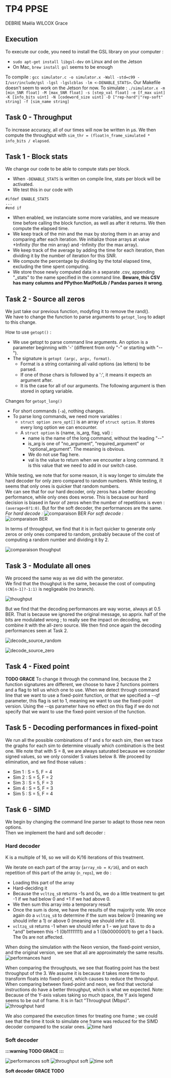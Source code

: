 # TP4 PPSE
DEBRIE Maëla
WILCOX Grace

## Execution
To execute our code, you need to install the GSL library on your computer : 
- `sudo apt-get install libgsl-dev` on Linux and on the Jetson
- On Mac, `brew install gsl` seems to be enough

To compile : `gcc simulator.c -o simulator.x -Wall -std=c99 -I/usr/include/gsl -lgsl -lgslcblas -lm <-DENABLE_STATS>`. Our Makefile doesn't seem to work on the Jetson for now.
To simulate : `./simulator.x -m [min_SNR float] -M [max_SNR float] -s [step_val float] -e [f_max uint] -K [info_bits uint] -N [codeword_size uint] -D ["rep-hard"|"rep-soft" string] -f [sim_name string] `

## Task 0 - Throughput
To increase accuracy, all of our times will now be written in μs. We then compute the throughput with `sim_thr = (float)n_frame_simulated * info_bits / elapsed`. 

## Task 1 - Block stats
We change our code to be able to compute stats per block.
- When `-DENABLE_STATS` is written on compile line, stats per block will be activated.
- We test this in our code with 
```
#ifdef ENABLE_STATS 
... 
#end if
``` 
- When enabled, we instanciate some more variables, and we measure time before calling the block function, as well as after it returns. We then compute the elapsed time.
- We keep track of the min and the max by storing them in an array and comparing after each iteration. We initialize those arrays at value +Infinity (for the min array) and -Infinity (for the max array).
- We keep track of the average by adding the time for each iteration, then dividing it by the number of iteration for this SNR.
- We compute the percentage by dividing by the total elapsed time, excluding the time spent computing.
- We store those newly computed data in a separate .csv, appending "_stats" to the name specified in the command line. **Beware, this CSV has many columns and PPython MatPlotLib / Pandas parses it wrong**. 

## Task 2 - Source all zeros
We just take our previous function, modyfing it to remove the rand().  
We have to change the function to parse arguments to `getopt_long` to adapt to this change.

How to use `getopt()` :
- We use getopt to parse command line arguments. An option is a parameter beginning with '-' (different from only "-" or starting with "--").
- The signature is `getopt (argc, argv, format)`.
  - Format is a string containing all valid options (as letters) to be parsed. 
  - If one of those chars is followed by a ':', it means it expects an argument after. 
  - It is the case for all of our arguments. The following argument is then stored in optarg variable.

Changes for `getopt_long()`
- For short commands (`-a`), nothing changes.
- To parse long commands, we need more variables :
  - `struct option zero_opt[]` is an array of `struct option`. It stores every long option we can encounter.
  - A `struct option` is {name, is_arg, flag, val} :
    - name is the name of the long command, without the leading "--"
    - is_arg is one of "no_argument", "required_argument" or "optional_argument". The meaning is obvious.
    - We do not use flag here.
    - val is the value to return when we encounter a long command. It is this value that we need to add in our switch case.

While testing, we note that for some reason, it is way longer to simulate the hard decoder for only zero compared to random numbers. While testing, it seems that only ones is quicker that random numbers.  
We can see that for our hard decoder, only zeros has a better decoding performance, while only ones does worse. This is because our hard decision is biased in favor of zeros when the number of repetitions is even : `(average<0?1:0)`. But for the soft decoder, the performances are the same. 
_For hard decode :_
![comparaison BER](Task2/decode_sim1.jpg)
_For soft decode :_
![comparaison BER](Task2/decode_sim2.jpg)

In terms of throughput, we find that it is in fact quicker to generate only zeros or only ones compared to random, probably because of the cost of computing a random number and dividing it by 2.


![comparaison thoughput](Task2/thoughput_sim2.jpg)

## Task 3 - Modulate all ones
We proceed the same way as we did with the generator.  
We find that the thoughput is the same, because the cost of computing `(CN[n-1]?-1:1)` is negligeable (no branch).  

![thoughput](Task3/thoughput_sim2.jpg)

But we find that the decoding performances are way worse, always at 0.5 BER. That is because we ignored the original message, so apprix. half of the bits are modulated wrong ; to really see the impact on decoding, we combine it with the all-zero source. We then find once again the decoding performances seen at Task 2.

![decode_source_random](Task3/decode_sim2.jpg)

![decode_source_zero](Task3/decode_both_sim2.jpg)

## Task 4 - Fixed point
**TODO GRACE**
To change it through the command line, because the 2 function signatures are different, we choose to have 2 functions pointers and a flag to tell us which one to use. When we detect through command line that we want to use a fixed-point function, or that we specified a --qf parameter, this flag is set to 1, meaning we want to use the fixed-point version. Using the --qs parameter have no effect on this flag if we do not specify that we want to use the fixed-point version of the function.

## Task 5 - Decoding performances in fixed-point
We run all the possible combinations of f and s for each sim, then we trace the graphs for each sim to determine visually which combination is the best one. We note that with S = 8, we are always saturated because we consider signed values, so we only consider S values below 8. We proceed by elimination, and we find those values :
- Sim 1 : S = 5, F = 4
- Sim 2 : S = 5, F = 2
- Sim 3 : S = 5, F = 3
- Sim 4 : S = 5, F = 3
- Sim 5 : S = 5, F = 4

## Task 6 - SIMD
We begin by changing the command line parser to adapt to those new neon options.  
Then we implement the hard and soft decoder :

### Hard decoder
K is a multiple of 16, so we will do K/16 iterations of this treatment.  

We iterate on each part of the array (`array_nb = K/16`), and on each repetition of this part of the array (`n_reps`), we do :
- Loading this part of the array
- Hard-deciding it 
- Because the `vcltzq_s8` returns -1s and 0s, we do a little treatment to get -1 if we had below 0 and +1 if we had above 0.
- We then sum this array into a temporary result
- Once the sum is done, we have the results of the majority vote. We once again do a `vcltzq_s8` to determine if the sum was below 0 (meaning we should infer a 1) or above 0 (meaning we should infer a 0).
- `vcltzq_s8` returns -1 when we should infer a 1 - we just have to do a "and" between this -1 (0b11111111) and a 1 (0b00000001) to get a 1 back. The 0s are not affected.

When doing the simulation with the Neon version, the fixed-point version, and the original version, we see that all are approximately the same results.
![performances hard](Task6/perf_hard.jpg)

When comparing the throughputs, we see that floating point has the best throughput of the 3. We assume it is because it takes more time to transform floats into fixed-point, which causes to reduce the throughput.  
When comparing between fixed-point and neon, we find that vectorial instructions do have a better throughput, which is what we expected.
Note: Because of the Y-axis values taking so much space, the Y axis legend seems to be out of frame. It is in fact "Throughput (Mbps)".
![throughput hard](Task6/throughput_hard.jpg)

We also compared the execution times for treating one frame ; we could see that the time it took to simulate one frame was reduced for the SIMD decoder compared to the scalar ones. 
![time hard](Task6/decode_hard.jpg)

### Soft decoder
**:::warning
TODO GRACE
:::**

![performances soft](Task6/perf_soft.jpg)
![throughput soft](Task6/throughput_soft.jpg)
![time soft](Task6/decode_soft.jpg)

**Soft decoder**
**GRACE TODO**